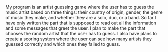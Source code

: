 My program is an artist guessing game where the user has to guess the music artist based on three things: their country of origin, gender, the genre of music they make, and whether they are a solo, duo, or a band. So far I have only written the part that is supposed to read out all the information and some messages that greet the user. I plan to make the part that chooses the random artist that the user has to guess. I also have plans to create a scoring system where the user can see how many artists they guessed correctly and which ones they failed to guess.
